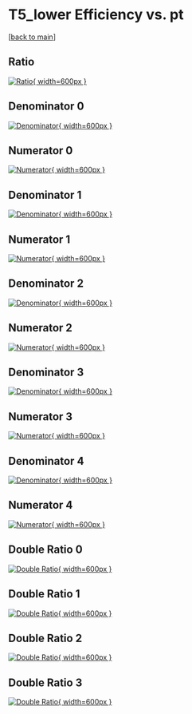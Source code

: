 # T5_lower Efficiency vs. pt

[[back to main](./)]



## Ratio

[![Ratio](../mtv/var/T5_lower_vtr_321_-1_eff_pt.png){ width=600px }](../mtv/var/T5_lower_vtr_321_-1_eff_pt.pdf)

## Denominator 0

[![Denominator](../mtv/den/T5_lower_vtr_321_-1_eff_pt_den0.png){ width=600px }](../mtv/den/T5_lower_vtr_321_-1_eff_pt_den0.pdf)

## Numerator 0

[![Numerator](../mtv/num/T5_lower_vtr_321_-1_eff_pt_num0.png){ width=600px }](../mtv/num/T5_lower_vtr_321_-1_eff_pt_num0.pdf)

## Denominator 1

[![Denominator](../mtv/den/T5_lower_vtr_321_-1_eff_pt_den1.png){ width=600px }](../mtv/den/T5_lower_vtr_321_-1_eff_pt_den1.pdf)

## Numerator 1

[![Numerator](../mtv/num/T5_lower_vtr_321_-1_eff_pt_num1.png){ width=600px }](../mtv/num/T5_lower_vtr_321_-1_eff_pt_num1.pdf)

## Denominator 2

[![Denominator](../mtv/den/T5_lower_vtr_321_-1_eff_pt_den2.png){ width=600px }](../mtv/den/T5_lower_vtr_321_-1_eff_pt_den2.pdf)

## Numerator 2

[![Numerator](../mtv/num/T5_lower_vtr_321_-1_eff_pt_num2.png){ width=600px }](../mtv/num/T5_lower_vtr_321_-1_eff_pt_num2.pdf)

## Denominator 3

[![Denominator](../mtv/den/T5_lower_vtr_321_-1_eff_pt_den3.png){ width=600px }](../mtv/den/T5_lower_vtr_321_-1_eff_pt_den3.pdf)

## Numerator 3

[![Numerator](../mtv/num/T5_lower_vtr_321_-1_eff_pt_num3.png){ width=600px }](../mtv/num/T5_lower_vtr_321_-1_eff_pt_num3.pdf)

## Denominator 4

[![Denominator](../mtv/den/T5_lower_vtr_321_-1_eff_pt_den4.png){ width=600px }](../mtv/den/T5_lower_vtr_321_-1_eff_pt_den4.pdf)

## Numerator 4

[![Numerator](../mtv/num/T5_lower_vtr_321_-1_eff_pt_num4.png){ width=600px }](../mtv/num/T5_lower_vtr_321_-1_eff_pt_num4.pdf)

## Double Ratio 0

[![Double Ratio](../mtv/ratio/T5_lower_vtr_321_-1_eff_pt_ratio0.png){ width=600px }](../mtv/ratio/T5_lower_vtr_321_-1_eff_pt_ratio0.pdf)

## Double Ratio 1

[![Double Ratio](../mtv/ratio/T5_lower_vtr_321_-1_eff_pt_ratio1.png){ width=600px }](../mtv/ratio/T5_lower_vtr_321_-1_eff_pt_ratio1.pdf)

## Double Ratio 2

[![Double Ratio](../mtv/ratio/T5_lower_vtr_321_-1_eff_pt_ratio2.png){ width=600px }](../mtv/ratio/T5_lower_vtr_321_-1_eff_pt_ratio2.pdf)

## Double Ratio 3

[![Double Ratio](../mtv/ratio/T5_lower_vtr_321_-1_eff_pt_ratio3.png){ width=600px }](../mtv/ratio/T5_lower_vtr_321_-1_eff_pt_ratio3.pdf)

